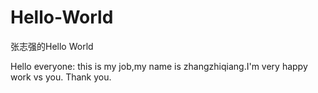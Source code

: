 # Hello-World
张志强的Hello World

Hello everyone:
  this is my job,my name is zhangzhiqiang.I'm very happy work vs you. Thank you.
  
